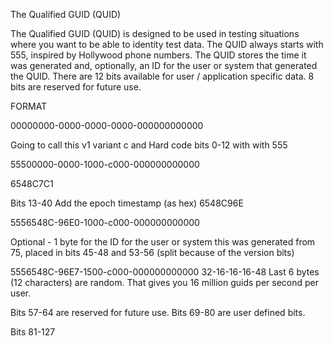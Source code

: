﻿The Qualified GUID (QUID)

The Qualified GUID (QUID) is designed to be used in testing situations where you want to be 
able to identity test data. The QUID always starts with 555, inspired by Hollywood phone numbers.
The QUID stores the time it was generated and, optionally, an ID for the user or system that 
generated the QUID. There are 12 bits available for user / application specific data. 8 bits 
are reserved for future use. 

FORMAT

00000000-0000-0000-0000-000000000000

Going to call this v1 variant c and Hard code bits 0-12 with with 555

55500000-0000-1000-c000-000000000000

6548C7C1

Bits 13-40 Add the epoch timestamp (as hex) 6548C96E

5556548C-96E0-1000-c000-000000000000

Optional - 1 byte for the ID for the user or system this was generated from 75, 
placed in bits 45-48 and 53-56 (split because of the version bits) 

5556548C-96E7-1500-c000-000000000000
32-16-16-16-48
Last 6 bytes (12 characters) are random.
That gives you 16 million guids per second per user.


Bits 57-64 are reserved for future use.
Bits 69-80 are user defined bits. 

Bits 81-127

